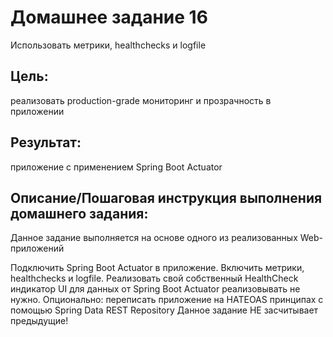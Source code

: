 # Домашнее задание 16
Использовать метрики, healthchecks и logfile

## Цель:
реализовать production-grade мониторинг и прозрачность в приложении

## Результат: 
приложение с применением Spring Boot Actuator

## Описание/Пошаговая инструкция выполнения домашнего задания:
Данное задание выполняется на основе одного из реализованных Web-приложений

Подключить Spring Boot Actuator в приложение.
Включить метрики, healthchecks и logfile.
Реализовать свой собственный HealthCheck индикатор
UI для данных от Spring Boot Actuator реализовывать не нужно.
Опционально: переписать приложение на HATEOAS принципах с помощью Spring Data REST Repository
Данное задание НЕ засчитывает предыдущие!